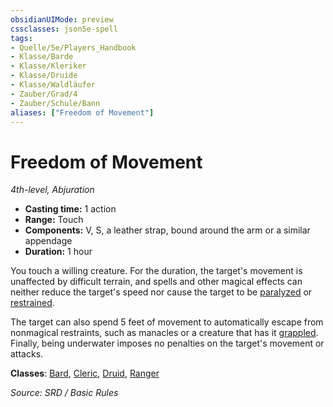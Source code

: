 ```yaml
---
obsidianUIMode: preview
cssclasses: json5e-spell
tags:
- Quelle/5e/Players_Handbook
- Klasse/Barde
- Klasse/Kleriker
- Klasse/Druide
- Klasse/Waldläufer
- Zauber/Grad/4
- Zauber/Schule/Bann
aliases: ["Freedom of Movement"]
---
```

# Freedom of Movement
*4th-level, Abjuration*  

- **Casting time:** 1 action
- **Range:** Touch
- **Components:** V, S, a leather strap, bound around the arm or a similar appendage
- **Duration:** 1 hour

You touch a willing creature. For the duration, the target's movement is unaffected by difficult terrain, and spells and other magical effects can neither reduce the target's speed nor cause the target to be [paralyzed](rules/conditions.md#paralyzed) or [restrained](rules/conditions.md#restrained).

The target can also spend 5 feet of movement to automatically escape from nonmagical restraints, such as manacles or a creature that has it [grappled](rules/conditions.md#grappled). Finally, being underwater imposes no penalties on the target's movement or attacks.

**Classes**: [Bard](05%20-%20Wikipedia/Charakteroptionen/02.%20Klassen/Barde.md), [Cleric](../Charakteroptionen/Klassen/Kleriker.md), [Druid](Dungeons%20&%20Dragons/Wikipedia%20der%20Vergessenen%20Reiche/Kompendium%20der%20Vergessenen%20Reiche/Klassen/druid.md), [Ranger](D&D/05%20-%20Wikipedia/Charakteroptionen/Klassen/Waldläufer.md)

*Source: SRD / Basic Rules*